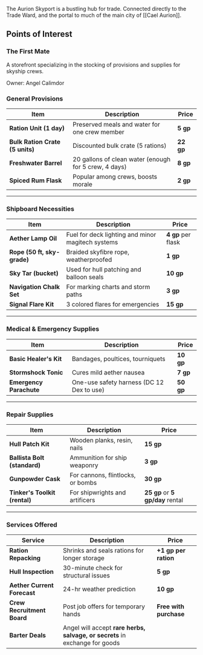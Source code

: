 The Aurion Skyport is a bustling hub for trade. Connected directly to the Trade Ward, and the portal to much of the main city of [[Cael Aurion]].

## Points of Interest
### The First Mate
A storefront specializing in the stocking of provisions and supplies for skyship crews.

Owner: Angel Calimdor
### **General Provisions**

|Item|Description|Price|
|---|---|---|
|**Ration Unit (1 day)**|Preserved meals and water for one crew member|**5 gp**|
|**Bulk Ration Crate (5 units)**|Discounted bulk crate (5 rations)|**22 gp**|
|**Freshwater Barrel**|20 gallons of clean water (enough for 5 crew, 4 days)|**8 gp**|
|**Spiced Rum Flask**|Popular among crews, boosts morale|**2 gp**|

---

### **Shipboard Necessities**

|Item|Description|Price|
|---|---|---|
|**Aether Lamp Oil**|Fuel for deck lighting and minor magitech systems|**4 gp** per flask|
|**Rope (50 ft, sky-grade)**|Braided skyfibre rope, weatherproofed|**1 gp**|
|**Sky Tar (bucket)**|Used for hull patching and balloon seals|**10 gp**|
|**Navigation Chalk Set**|For marking charts and storm paths|**3 gp**|
|**Signal Flare Kit**|3 colored flares for emergencies|**15 gp**|

---

### **Medical & Emergency Supplies**

|Item|Description|Price|
|---|---|---|
|**Basic Healer's Kit**|Bandages, poultices, tourniquets|**10 gp**|
|**Stormshock Tonic**|Cures mild aether nausea|**7 gp**|
|**Emergency Parachute**|One-use safety harness (DC 12 Dex to use)|**50 gp**|

---

### **Repair Supplies**

|Item|Description|Price|
|---|---|---|
|**Hull Patch Kit**|Wooden planks, resin, nails|**15 gp**|
|**Ballista Bolt (standard)**|Ammunition for ship weaponry|**3 gp**|
|**Gunpowder Cask**|For cannons, flintlocks, or bombs|**30 gp**|
|**Tinker's Toolkit (rental)**|For shipwrights and artificers|**25 gp** or **5 gp/day** rental|

---

### **Services Offered**

| Service                     | Description                                                                 | Price                  |
| --------------------------- | --------------------------------------------------------------------------- | ---------------------- |
| **Ration Repacking**        | Shrinks and seals rations for longer storage                                | **+1 gp per ration**   |
| **Hull Inspection**         | 30-minute check for structural issues                                       | **5 gp**               |
| **Aether Current Forecast** | 24-hr weather prediction                                                    | **10 gp**              |
| **Crew Recruitment Board**  | Post job offers for temporary hands                                         | **Free with purchase** |
| **Barter Deals**            | Angel will accept **rare herbs, salvage, or secrets** in exchange for goods |                        |